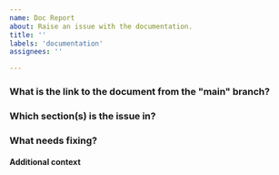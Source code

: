 ```yaml
---
name: Doc Report
about: Raise an issue with the documentation.
title: ''
labels: 'documentation'
assignees: ''

---
```


<!-- Please submit only documentation-related issues with this form -->

### What is the link to the document from the "main" branch?

<!-- The link to help identify the document. -->

### Which section(s) is the issue in?

<!-- The sections(s) within the document that have issue in. -->

### What needs fixing?

<!-- A clear and concise description of what the issue is. -->

#### Additional context

<!-- Add any other context about the problem here. -->